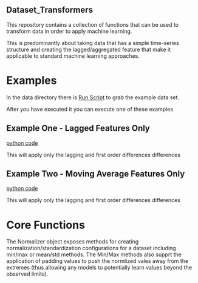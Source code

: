 Dataset_Transformers
--------------------

This repository contains a collection of functions that can be used to transform data in order to apply machine learning.

This is predominantly about taking data that has a simple time-series structure and creating the lagged/aggregated 
feature that make it applicable to standard machine learning approaches.


# Examples

In the data directory there is [Run Script](data/run.sh) to grab the example data set.

After you have executed it you can execute one of these examples

## Example One - Lagged Features Only

[python code](examples/example_one_lagged_features.py)

This will apply only the lagging and first order differences differences

## Example Two - Moving Average Features Only

[python code](examples/example_two_moving_average_features.py)

This will apply only the lagging and first order differences differences



# Core Functions

The Normalizer object exposes methods for creating normalization/standardization configurations for a dataset
including min/max or mean/std methods. The Min/Max methods also supprt the application of padding values to 
push the normlized vales away from the extremes (thus allowing any models to potentially learn values beyond
the observed limits).



